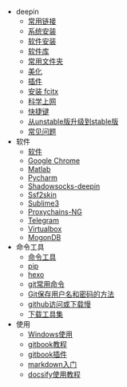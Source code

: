 - deepin
   - [常用链接](/deepin/deepin_use_url.md)
   - [系统安装](/deepin/deepin_installation.md)
   - [软件安装](/deepin/software_installation.md)
   - [软件库](/deepin/software_rep.md)
   - [常用文件夹](/deepin/folds.md)
   - [美化](/deepin/beautify.md)
   - [插件](/deepin/plugins.md)
   - [安装 fcitx](/deepin/deepin_installation_fcitx.md)
   - [科学上网](/deepin/net<-->net.md)
   - [快捷键](/deepin/keyboard_shortcuts.md)
   - [从unstable版升级到stable版](/deepin/unstable-->stable.md)
   - [常见问题](/deepin/常见问题.md)
- 软件
   - [软件](/软件/software.md)
   - [Google Chrome](/软件/GoogleChrome.md)
   - [Matlab](/软件/matlab.md)
   - [Pycharm](/软件/Pycharm.md)
   - [Shadowsocks-deepin](/软件/shadowsocks-deepin.md)
   - [Ssf2skin](/软件/ssf2skin.md)
   - [Sublime3](/软件/sublime3.md)
   - [Proxychains-NG](/软件/proxychains-NG.md)
   - [Telegram](/软件/telegram.md)
   - [Virtualbox](/软件/virtualbox.md)
   - [MogonDB](/软件/MogonDB.md)
- 命令工具
   - [命令工具](/命令工具/command_tool.md)
   - [pip](/命令工具/pip.md)
   - [hexo](/命令工具/hexo.md)
   - [git常用命令](/命令工具/git常用命令.md)
   - [Git保存用户名和密码的方法](/命令工具/Git保存用户名和密码的方法.md)
   - [github访问或下载慢](/命令工具/Q1.md)
   - [下载工具集](命令工具/下载工具集.md)
- 使用
   - [Windows使用](/使用/win.md)
   - [gitbook教程](/使用/gitbook_to_use.md)
   - [gitbook插件](/使用/gitbook_plugs.md)
   - [markdown入门](/使用/markdown.md)
   - [docsify使用教程](/使用/docsify_to_use.md)
